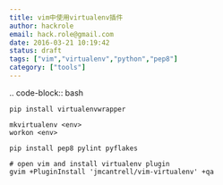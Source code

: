 ```yaml
---
title: vim中使用virtualenv插件
author: hackrole
email: hack.role@gmail.com
date: 2016-03-21 10:19:42
status: draft
tags: ["vim","virtualenv","python","pep8"]
category: ["tools"]
---
```





.. code-block:: bash

    pip install virtualenvwrapper

    mkvirtualenv <env>
    workon <env>

    pip install pep8 pylint pyflakes

    # open vim and install virtualenv plugin
    gvim +PluginInstall 'jmcantrell/vim-virtualenv' +qa

